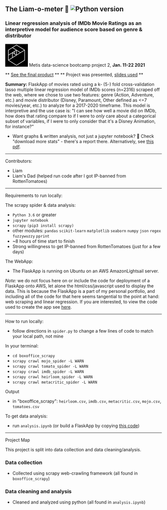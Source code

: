## The Liam-o-meter 🥭 ![Python version](https://img.shields.io/badge/python-%E2%89%A53.6-blue.svg?style=flat-square&logo=python&logoColor=white)

### Linear regression analysis of IMDb Movie Ratings as an interpretive model for audience score based on genre & distributor

![Metis logo](images/metis.png) Metis data-science bootcamp project 2, **Jan. 11-22 2021**

** [See the final product](http://liamisaacs.com/liamometer) **
** Project was presented, [slides used](presentation_slides.pdf) **

**Summary:**  FlaskApp of movies rated using a k- (5-) fold cross-validation lasso multiple linear regression model of IMDb scores (n=2316) scraped off the web, where we chose to use two features: genre (Action, Adventure, etc.) and movie distributor (Disney, Paramount, Other defined as <=7 movies/year, etc.) to analyze for a 2017-2020 timeframe. This model is interpretive and the use case is: "I can see how well a movie did on IMDb, how does that rating compare to if I were to *only* care about a categorical subset of variables, if I were to only consider that it's a Disney Animation, for instance?"

- Want graphs & written analysis, not just a jupyter notebook? 🤔️ Check "download more stats" - there's a report there. Alternatively, see [this pdf](static/stat_reports/Linear%20Regression%20of%20IMDB%20ratings.pdf).

----

Contributors:
- Liam
- Liam's Dad (helped run code after I got IP-banned from RottenTomatoes)

----

Requirements to run locally:

The scrapy spider & data analysis:

- `Python 3.6` or greater
- `jupyter notebook`
- `scrapy` `(pip3 install scrapy)`
- other modules: `pandas` `scikit-learn` `matplotlib` `seaborn` `numpy` `json` `regex` `fuzzywuzzy` `pprint`
- ~8 hours of time start to finish
- Strong willingness to get IP-banned from RottenTomatoes (just for a few days)

The WebApp:

- The FlaskApp is running on Ubuntu on an AWS AmazonLightsail server.

*Note:* we do not focus here on or include the code for deployment of a FlaskApp onto AWS, let alone the html/css/javascript used to display the data. This is because the FlaskApp is a part of my personal portfolio, and including all of the code for that here seems tangential to the point at hand: web scraping and linear regression. If you are interested, to view the code used to create the app see [here](https://github.com/yi-ye-zhi-qiu/personalwebsite).

----

How to run locally:
- follow directions in `spider.py` to change a few lines of code to match your local path, not mine

In your terminal:
- `cd boxoffice_scrapy`
- `scrapy crawl mojo_spider -L WARN`
- `scrapy crawl tomato_spider -L WARN`
- `scrapy crawl imdb_spider -L WARN`
- `scrapy crawl heirloom_spider -L WARN`
- `scrapy crawl metacritic_spider -L WARN`

Output
- in "boxoffice_scrapy": `heirloom.csv`, `imdb.csv`, `metacritic.csv`, `mojo.csv`, `tomatoes.csv`

To get data analysis:
- run `analysis.ipynb`
(or build a FlaskApp by copying [this code](https://github.com/yi-ye-zhi-qiu/personalwebsite))

----

Project Map   

This project is split into data collection and data cleaning/analysis.

### Data collection

- Collected using scrapy web-crawling framework (all found in `boxoffice_scrapy`)

### Data cleaning and analysis

- Cleaned and analyzed using python (all found in `analysis.ipynb`)

